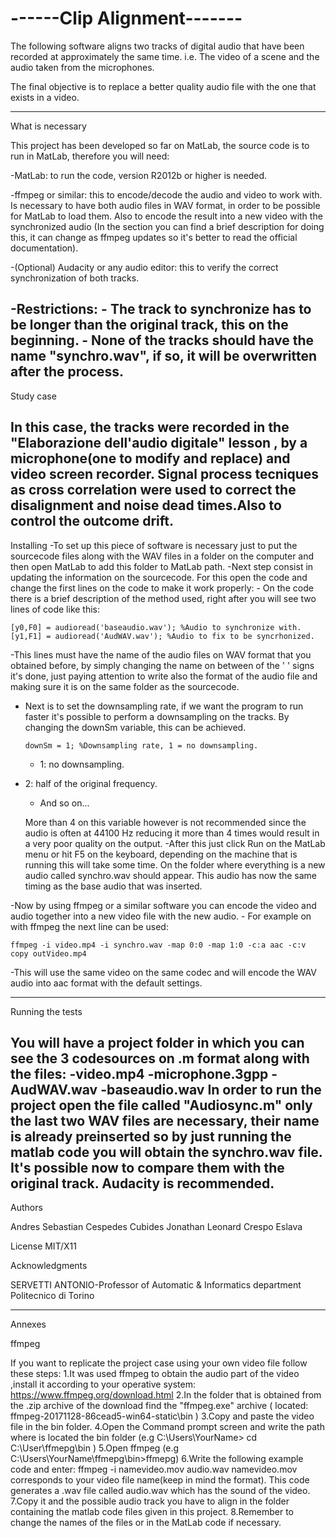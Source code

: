 # ------Clip Alignment------- 

The following software aligns two tracks of digital audio that have been recorded at approximately the same time.
i.e. The video of a scene and the audio taken from the microphones.

The final objective is to replace a better quality audio file with the one that exists in a video.

----------------------------------------------------------------------------------------------------------------------------------
What is necessary

This project has been developed so far on MatLab, the source code is to run in MatLab, therefore you will need:

-MatLab: to run the code, version  R2012b or higher is needed.

-ffmpeg or similar: this to encode/decode the audio and video to work with. Is necessary to have both audio files in WAV format, 
in order to be possible for MatLab to load them. Also to encode the result into a new video with the synchronized audio (In the 
section you can find a brief description for doing this, it can change as ffmpeg updates so it's better to read the official 
documentation).

-(Optional) Audacity or any audio editor: this to verify the correct synchronization of both tracks.

-Restrictions: 
	- The track to synchronize has to be longer than the original track, this on the beginning.
	- None of the tracks should have the name "synchro.wav", if so, it will be overwritten after the process.
----------------------------------------------------------------------------------------------------------------------------------
Study case

In this case, the tracks were recorded in the "Elaborazione dell'audio digitale" lesson ,
by a microphone(one to modify and replace) and video screen recorder.
Signal process tecniques as cross correlation were used to correct the disalignment and 
noise dead times.Also to control the outcome drift.
----------------------------------------------------------------------------------------------------------------------------------
Installing 
-To set up this piece of software is necessary just to put the sourcecode files along with the WAV files in a folder on the computer
  and then open MatLab to add this folder to MatLab path.
-Next step consist in updating the information on the sourcecode. For this open the code and change the first lines on the code
to make it work properly:
	- On the code there is a brief description of the method used, right after you will see two lines of code like this:

	[y0,F0] = audioread('baseaudio.wav'); %Audio to synchronize with.
	[y1,F1] = audioread('AudWAV.wav'); %Audio to fix to be syncrhonized.

   -This lines must have the name of the audio files on WAV format that you obtained before, by simply changing the name 
	  on between of the ' ' signs it's done, just paying attention to write also the format of the audio file and making sure 
	  it is on the same folder as the sourcecode.

  - Next is to set the downsampling rate, if we want the program to run faster it's possible to perform a downsampling
	  on the tracks. By changing the downSm variable, this can be achieved.

	    downSm = 1; %Downsampling rate, 1 = no downsampling.

	- 1: no downsampling.	
  - 2: half of the original frequency.
	- And so on...
  
	More than 4 on this variable however is not recommended since the audio is often at 44100 Hz reducing it more than 4 times
	would result in a very poor quality on the output.
-After this just click Run on the MatLab menu or hit F5 on the keyboard, depending on the machine that is running this will take 
some time. On the folder where everything is a new audio called synchro.wav should appear. This audio has now the same timing as the
base audio that was inserted.

-Now by using ffmpeg or a similar software you can encode the video and audio together into a new video file with the new audio.
	- For example on with ffmpeg the next line can be used:

	ffmpeg -i video.mp4 -i synchro.wav -map 0:0 -map 1:0 -c:a aac -c:v copy outVideo.mp4

 -This will use the same video on the same codec and will encode the WAV audio into aac format with the default 
  settings.

----------------------------------------------------------------------------------------------------------------------------------
Running the tests

You will have a project folder in which you can see the 3 codesources on .m format along with the files:
	-video.mp4
	-microphone.3gpp
	-AudWAV.wav
	-baseaudio.wav
In order to run the project open the file called "Audiosync.m" only the last two WAV files are necessary, their name is already 
preinserted so by just running the matlab code you will obtain the synchro.wav file. It's possible now to compare them with the
original track. Audacity is recommended.
-----------------------------------------------------------------------------------------------------------------------------------


Authors

Andres Sebastian Cespedes Cubides
Jonathan Leonard Crespo Eslava

License
MIT/X11

Acknowledgments

SERVETTI ANTONIO-Professor of Automatic & Informatics department Politecnico di Torino


---------------------------------------------------------------------------------------------------------------------------------------
Annexes

ffmpeg

If you want to replicate the project case using your own video file follow these steps:
1.It was used ffmpeg to obtain the audio part of the video ,install it according to your operative system: https://www.ffmpeg.org/download.html
2.In the folder that is obtained from the .zip archive of the download find the "ffmpeg.exe" archive ( located: ffmpeg-20171128-86cead5-win64-static\bin  )
3.Copy and paste the video file in the bin folder.
4.Open the Command prompt screen and write the path where is located the bin folder (e.g C:\Users\YourName> cd C:\User\ffmepg\bin ) 
5.Open ffmpeg (e.g C:\Users\YourName\ffmepg\bin>ffmepg)
6.Write the following example code and enter:  ffmpeg -i namevideo.mov  audio.wav
namevideo.mov  corresponds to your video file name(keep in mind the format).
This code generates a .wav file called audio.wav which has the sound of the video.
7.Copy it and the possible audio track you have to align in the folder containing the matlab code files given in this project.
8.Remember to change the names of the files or in the MatLab code if necessary.
